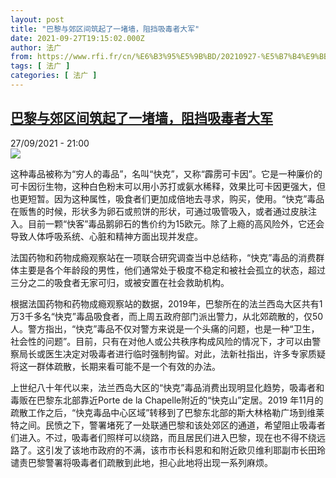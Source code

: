 ```yaml
---
layout: post
title: "巴黎与郊区间筑起了一堵墙，阻挡吸毒者大军"
date: 2021-09-27T19:15:02.000Z
author: 法广
from: https://www.rfi.fr/cn/%E6%B3%95%E5%9B%BD/20210927-%E5%B7%B4%E9%BB%8E%E4%B8%8E%E9%83%8A%E5%8C%BA%E9%97%B4%E7%AD%91%E8%B5%B7%E4%BA%86%E4%B8%80%E5%A0%B5%E5%A2%99%EF%BC%8C%E9%98%BB%E6%8C%A1%E5%90%B8%E6%AF%92%E8%80%85%E5%A4%A7%E5%86%9B
tags: [ 法广 ]
categories: [ 法广 ]
---
```

<!--1632770102000-->
[巴黎与郊区间筑起了一堵墙，阻挡吸毒者大军](https://www.rfi.fr/cn/%E6%B3%95%E5%9B%BD/20210927-%E5%B7%B4%E9%BB%8E%E4%B8%8E%E9%83%8A%E5%8C%BA%E9%97%B4%E7%AD%91%E8%B5%B7%E4%BA%86%E4%B8%80%E5%A0%B5%E5%A2%99%EF%BC%8C%E9%98%BB%E6%8C%A1%E5%90%B8%E6%AF%92%E8%80%85%E5%A4%A7%E5%86%9B)
------

<div>
<div>27/09/2021 - 21:00</div><img src="https://s.rfi.fr/media/display/68d11aee-1f8c-11ec-b4aa-005056a97e36/Wall%20Pantin.jpg"><div >                    <p>这种毒品被称为“穷人的毒品”，名叫“快克”，又称“霹雳可卡因”。它是一种廉价的可卡因衍生物，这种白色粉末可以用小苏打或氨水稀释，效果比可卡因更强大，但也更短暂。因为这种属性，吸食者们更加成倍地去寻求，购买，使用。“快克”毒品在贩售的时候，形状多为卵石或煎饼的形状，可通过吸管吸入，或者通过皮肤注入。目前一颗“快客”毒品鹅卵石的售价约为15欧元。除了上瘾的高风险外，它还会导致人体呼吸系统、心脏和精神方面出现并发症。</p><p>法国药物和药物成瘾观察站在一项联合研究调查当中总结称，“快克”毒品的消费群体主要是各个年龄段的男性，他们通常处于极度不稳定和被社会孤立的状态，超过三分之二的吸食者无家可归，或被安置在社会救助机构。</p><p>根据法国药物和药物成瘾观察站的数据，2019年，巴黎所在的法兰西岛大区共有1万3千多名“快克”毒品吸食者，而上周五政府部门派出警力，从北郊疏散的，仅50人。警方指出，“快克”毒品不仅对警方来说是一个头痛的问题，也是一种“卫生，社会性的问题”。目前，只有在对他人或公共秩序构成风险的情况下，才可以由警察局长或医生决定对吸毒者进行临时强制拘留。对此，法新社指出，许多专家质疑将这一群体疏散，长期来看可能不是一个有效的办法。</p><p>上世纪八十年代以来，法兰西岛大区的“快克”毒品消费出现明显化趋势，吸毒者和毒贩在巴黎东北部靠近Porte de la Chapelle附近的“快克山”定居。2019 年11月的疏散工作之后，“快克毒品中心区域”转移到了巴黎东北部的斯大林格勒广场到维莱特之间。民愤之下，警署堵死了一处联通巴黎和该处郊区的通道，希望阻止吸毒者们进入。不过，吸毒者们照样可以绕路，而且居民们进入巴黎，现在也不得不绕远路了。这引发了该地市政府的不满，该市市长科恩和和附近欧贝维利耶副市长田玲谴责巴黎警署将吸毒者们疏散到此地，担心此地将出现一系列麻烦。</p>                                            <div data-selfpromo-newsletter>    </div>    <div data-selfpromo-app>    </div>                </div>
</div>
